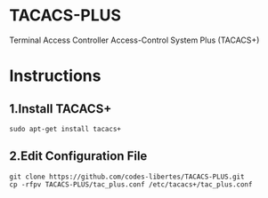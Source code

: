 # TACACS-PLUS
Terminal Access Controller Access-Control System Plus (TACACS+)

# Instructions
## 1.Install TACACS+
```
sudo apt-get install tacacs+
```
## 2.Edit Configuration File
```
git clone https://github.com/codes-libertes/TACACS-PLUS.git
cp -rfpv TACACS-PLUS/tac_plus.conf /etc/tacacs+/tac_plus.conf 
```
